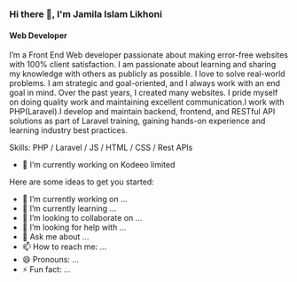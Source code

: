 ### Hi there 👋, I'm Jamila Islam Likhoni
#### Web Developer
I’m a Front End Web developer passionate about making error-free websites with 100% client satisfaction. I am passionate about learning and sharing my knowledge with others as publicly as possible. I love to solve real-world problems. I am strategic and goal-oriented, and I always work with an end goal in mind. Over the past years, I created many websites. I pride myself on doing quality work and maintaining excellent communication.I work with PHP(Laravel).I  develop and maintain backend, frontend, and RESTful API solutions as part of Laravel training, gaining hands-on experience and learning industry best practices.

Skills: PHP / Laravel / JS / HTML / CSS / Rest APIs

- 🔭 I’m currently working on Kodeeo limited 





Here are some ideas to get you started:

- 🔭 I’m currently working on ...
- 🌱 I’m currently learning ...
- 👯 I’m looking to collaborate on ...
- 🤔 I’m looking for help with ...
- 💬 Ask me about ...
- 📫 How to reach me: ...
- 😄 Pronouns: ...
- ⚡ Fun fact: ...

